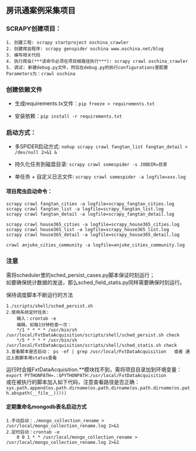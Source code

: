 ## 房讯通案例采集项目


### SCRAPY创建项目：
    1. 创建工程: scrapy startproject oschina_crawler
    2. 创建爬虫程序: scrapy genspider oschina www.oschina.net/blog
    3. 编写相关代码
    4. 执行爬虫(***该命令必须在项目根路径执行***): scrapy crawl oschina_crawler
    5. 调试: 新建debug.py文件，然后在debug.py的执行configurations里配置Parameters为：crawl oschina
    
###  创建依赖文件   
* 生成requirements.tx文件：`pip freeze > requirements.txt`
    
* 安装依赖：`pip install -r requirements.txt`
    
### 启动方式：   
* 多SPIDER启动方式: `nohup scrapy crawl fangtan_list fangtan_detail > /dev/null 2>&1 &`
    
* 持久化任务到磁盘目录: `scrapy crawl somespider -s JOBDIR=目录`
    
* 单任务 + 自定义日志文件: `scrapy crawl somespider -a logfile=xxx.log`

#### 项目爬虫启动命令：
    scrapy crawl fangtan_cities -a logfile=scrapy_fangtan_cities.log
    scrapy crawl fangtan_list -a logfile=scrapy_fangtan_list.log
    scrapy crawl fangtan_detail -a logfile=scrapy_fangtan_detail.log
    
    scrapy crawl house365_cities -a logfile=scrapy_house365_cities.log
    scrapy crawl house365_list -a logfile=scrapy_house365_list.log
    scrapy crawl house365_detail -a logfile=scrapy_house365_detail.log
    
    crawl anjuke_cities_community -a logfile=anjuke_cities_community.log

### 注意 
需将scheduler里的sched_persist_cases.py脚本保证时刻运行； <br>
如要确保统计数据的发送，那么sched_field_statis.py同样需要确保时刻运行。
    
保持调度脚本不断运行的方法

    1./scripts/shell/sched_persist.sh
    2.使用系统定时任务:
        输入：crontab -e
        编辑，如每1分钟检查一次：
        */1 * * * * /usr/bin/sh /usr/local/FxtDataAcquisition/scripts/shell/sched_persist.sh check
        */5 * * * * /usr/bin/sh /usr/local/FxtDataAcquisition/scripts/shell/sched_statis.sh check
    3.查看脚本是否启动： ps -ef | grep /usr/local/FxtDataAcquisition   或者 通过上面脚本用status查看
运行时会报FxtDataAcquisition.**模块找不到，需将项目目录加到环境变量：<br>
    `export PYTHONPATH=.:$PYTHONPATH:/usr/local/FxtDataAcquisition` <br>
或在被执行的脚本加入如下代码，注意查看路径是否正确：<br>
    `sys.path.append(os.path.dirname(os.path.dirname(os.path.dirname(os.path.abspath(__file__)))))`
    
#### 定期重命名mongodb表名启动方式
    1.手动启动：./mongo_collection_rename > /usr/local/mongo_collection_rename.log 2>&1
    2.定时启动：crontab -e
        0 0 1 * * /usr/local/mongo_collection_rename > /usr/local/mongo_collection_rename.log 2>&1
